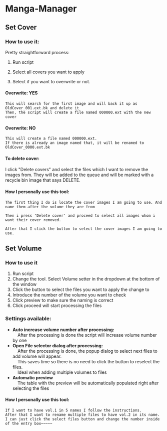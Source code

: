 
# Manga-Manager

## Set Cover

### How to use it:

Pretty straightforward process:

1. Run script
2. Select all covers you want to apply<br>

3. Select if you want to overwrite or not.<br>

#### Overwrite: YES

~~~~
This will search for the first image and will back it up as OldCover_001.ext.bk and delete it
Then, the script will create a file named 000000.ext with the new cover
~~~~

#### Overwrite: NO
~~~~
This will create a file named 000000.ext.
If there is already an image named that, it will be renamed to OldCover_0000.ext.bk 
~~~~

#### To delete cover:
I click "Delete covers" and select the files which I want to remove the images from.
They will be added to the queue and will be marked with a recycle bin image that says DELETE.


#### How I personally use this tool:

~~~~
The first thing I do is locate the cover images I am going to use. And name them after the volume they are from

Then i press 'Delete cover' and proceed to select all images whom i want their cover removed.

After that I click the button to select the cover images I am going to use.
~~~~
## Set Volume

### How to use it

1. Run script
2. Change the tool. Select Volume setter in the dropdown at the bottom of the window
3. Click the button to select the files you want to apply the change to
4. Introduce the number of the volume you want to check
5. Click preview to make sure the naming is correct
6. Click proceed will start processing the files

### Settings available:

- **Auto increase volume number after processing:**<br>&nbsp;&nbsp;&nbsp;&nbsp;After the processing is done the script will increase volume number by one
- **Open File selector dialog after processing:**<br>&nbsp;&nbsp;&nbsp;&nbsp;After the processing is done, the popup dialog to select next files to add volume will appear.<br>&nbsp;&nbsp;&nbsp;&nbsp;This saves time so there is no need to click the button to reselect the files.<br>&nbsp;&nbsp;&nbsp;&nbsp;Ideal when adding multiple volumes to files
- **Automatic preview**<br>&nbsp;&nbsp;&nbsp;&nbsp;The table with the preview will be automatically populated right after selecting the files

#### How I personally use this tool:

~~~~
If I want to have vol.1 in 5 names I follow the instructions.
After that I want to rename multiple files to have vol.2 in its name.
I can just click the select files button and change the number inside of the entry box~~~~~